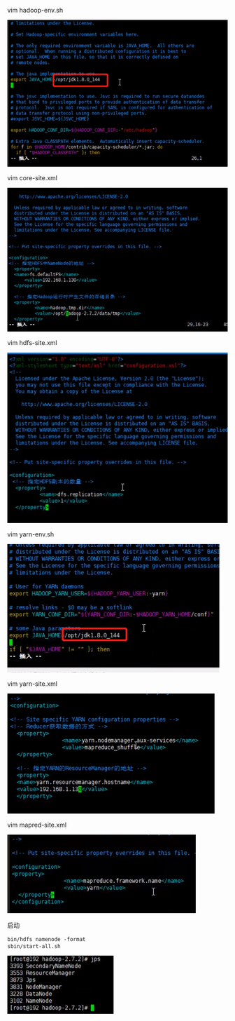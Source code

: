 vim hadoop-env.sh

![image-20211124234654444](hadoop-2.7.2伪分布搭建.assets/image-20211124234654444.png)



vim core-site.xml

![image-20211124234932367](hadoop-2.7.2伪分布搭建.assets/image-20211124234932367.png)



vim hdfs-site.xml

![image-20211124235102352](hadoop-2.7.2伪分布搭建.assets/image-20211124235102352.png)



vim yarn-env.sh

![image-20211124235248753](hadoop-2.7.2伪分布搭建.assets/image-20211124235248753.png)



vim yarn-site.xml

![image-20211124235420643](hadoop-2.7.2伪分布搭建.assets/image-20211124235420643.png)



vim mapred-site.xml

![image-20211124235648425](hadoop-2.7.2伪分布搭建.assets/image-20211124235648425.png)



启动

```
bin/hdfs namenode -format
sbin/start-all.sh
```

![image-20211125000036943](hadoop-2.7.2伪分布搭建.assets/image-20211125000036943.png)